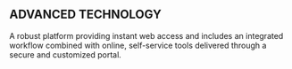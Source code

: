 ## ADVANCED TECHNOLOGY

A robust platform providing instant web access and includes an integrated workflow combined with online, self-service tools delivered through a secure and customized portal.
